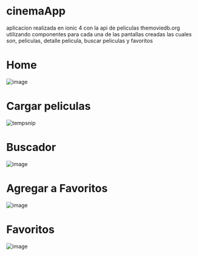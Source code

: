# cinemaApp
aplicacion realizada en ionic 4  con la api de peliculas themoviedb.org
utilizando componentes para cada una de las pantallas creadas las cuales son, peliculas, detalle pelicula, buscar peliculas y favoritos
# Home
![image](https://user-images.githubusercontent.com/28877837/55284139-44419980-5336-11e9-947a-f35a9a807e57.png)
# Cargar peliculas
![tempsnip](https://user-images.githubusercontent.com/28877837/55284204-5ec84280-5337-11e9-8d45-fb804d144e0b.png)
# Buscador
![image](https://user-images.githubusercontent.com/28877837/55284147-78b55580-5336-11e9-9be6-9be62d8936a1.png)
# Agregar a Favoritos
![image](https://user-images.githubusercontent.com/28877837/55284164-ca5de000-5336-11e9-9049-8d5f81bf6126.png)
# Favoritos
![image](https://user-images.githubusercontent.com/28877837/55284217-891a0000-5337-11e9-801b-7918a6683be6.png)
